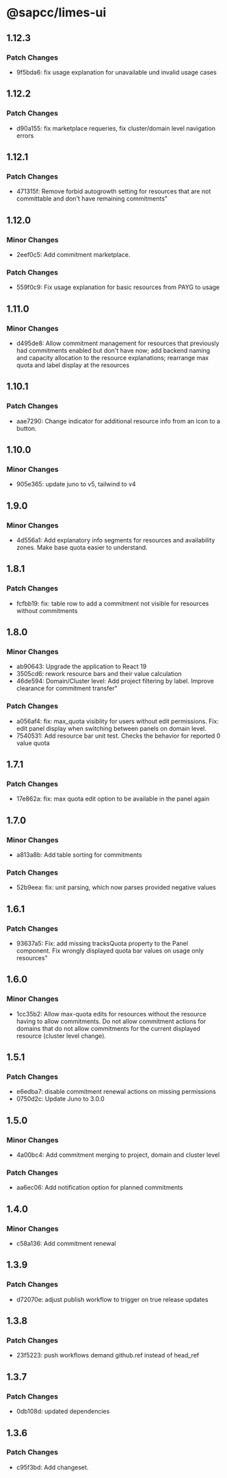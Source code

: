 # @sapcc/limes-ui

## 1.12.3

### Patch Changes

- 9f5bda6: fix usage explanation for unavailable und invalid usage cases

## 1.12.2

### Patch Changes

- d90a155: fix marketplace requeries, fix cluster/domain level navigation errors

## 1.12.1

### Patch Changes

- 471315f: Remove forbid autogrowth setting for resources that are not committable and don't have remaining commitments"

## 1.12.0

### Minor Changes

- 2eef0c5: Add commitment marketplace.

### Patch Changes

- 559f0c9: Fix usage explanation for basic resources from PAYG to usage

## 1.11.0

### Minor Changes

- d495de8: Allow commitment management for resources that previously had commitments enabled but don't have now; add backend naming and capacity allocation to the resource explanations; rearrange max quota and label display at the resources

## 1.10.1

### Patch Changes

- aae7290: Change indicator for additional resource info from an icon to a button.

## 1.10.0

### Minor Changes

- 905e365: update juno to v5, tailwind to v4

## 1.9.0

### Minor Changes

- 4d556a1: Add explanatory info segments for resources and availability zones. Make base quota easier to understand.

## 1.8.1

### Patch Changes

- fcfbb19: fix: table row to add a commitment not visible for resources without commitments

## 1.8.0

### Minor Changes

- ab90643: Upgrade the application to React 19
- 3505cd6: rework resource bars and their value calculation
- 46de594: Domain/Cluster level: Add project filtering by label. Improve clearance for commitment transfer"

### Patch Changes

- a056af4: fix: max_quota visiblity for users without edit permissions. Fix: edit panel display when switching between panels on domain level.
- 7540531: Add resource bar unit test. Checks the behavior for reported 0 value quota

## 1.7.1

### Patch Changes

- 17e862a: fix: max quota edit option to be available in the panel again

## 1.7.0

### Minor Changes

- a813a8b: Add table sorting for commitments

### Patch Changes

- 52b9eea: fix: unit parsing, which now parses provided negative values

## 1.6.1

### Patch Changes

- 93637a5: Fix: add missing tracksQuota property to the Panel component. Fix wrongly displayed quota bar values on usage only resources"

## 1.6.0

### Minor Changes

- 1cc35b2: Allow max-quota edits for resources without the resource having to allow commitments. Do not allow commitment actions for domains that do not allow commitments for the current displayed resource (cluster level change).

## 1.5.1

### Patch Changes

- e6edba7: disable commitment renewal actions on missing permissions
- 0750d2c: Update Juno to 3.0.0

## 1.5.0

### Minor Changes

- 4a00bc4: Add commitment merging to project, domain and cluster level

### Patch Changes

- aa6ec06: Add notification option for planned commitments

## 1.4.0

### Minor Changes

- c58a136: Add commitment renewal

## 1.3.9

### Patch Changes

- d72070e: adjust publish workflow to trigger on true release updates

## 1.3.8

### Patch Changes

- 23f5223: push workflows demand github.ref instead of head_ref

## 1.3.7

### Patch Changes

- 0db108d: updated dependencies

## 1.3.6

### Patch Changes

- c95f3bd: Add changeset.
